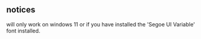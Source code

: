 ## notices
will only work on windows 11 or if you have installed the 'Segoe UI Variable' font installed.
